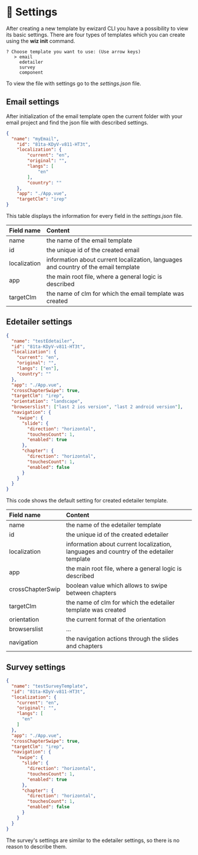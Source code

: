 # :wrench: Settings

After creating a new template by ewizard CLI you have a possibility to view its basic settings. There are four types of templates which you can create using the **wiz init** command.

``` {2}
? Choose template you want to use: (Use arrow keys)
   > email
     edetailer
     survey
     component
```

To view the file with settings go to the *settings.json* file.

## Email settings


After initialization of the email template open the current folder with your email project and find the json file with described settings.
``` json
{
  "name": "myEmail",
	"id": "81ta-KDyV-v811-HT3t",
	"localization": {
		"current": "en",
		"original": "",
		"langs": [
			"en"
		],
		"country": ""
	},
	"app": "./App.vue",
	"targetClm": "irep"
}
```
This table displays the information for every field in the *settings.json* file.

| Field name   | Сontent                                                                             |
|:-------------|:------------------------------------------------------------------------------------| 
|    name      | the name of the email template                                                      |
|      id      | the unique id of the created email                                                  |   
| localization | information about current localization, languages and country of the email template |
| app          | the main root file, where a general logic is described                              |
| targetClm    | the name of clm for which the email template was created                            |
   
## Edetailer settings

``` json
{
  "name": "testEdetailer",
  "id": "81ta-KDyV-v811-HT3t",
  "localization": {
    "current": "en",
    "original": "",
    "langs": ["en"],
    "country": ""
  },
  "app": "./App.vue",
  "crossChapterSwipe": true,
  "targetClm": "irep",
  "orientation": "landscape",
  "browserslist": ["last 2 ios version", "last 2 android version"],
  "navigation": {
    "swipe": {
      "slide": {
        "direction": "horizontal",
        "touchesCount": 1,
        "enabled": true
      },
      "chapter": {
        "direction": "horizontal",
        "touchesCount": 1,
        "enabled": false
      }
    }
  }
}
```
This code shows the default setting for created edetailer template. 

| Field name       | Сontent                                                                                 |
|:-----------------|:----------------------------------------------------------------------------------------| 
| name             | the name of the edetailer template                                                      |
| id               | the unique id of the created edetailer                                                  |   
| localization     | information about current localization, languages and country of the edetailer template |
| app              | the main root file, where a general logic is described                                  |
| crossChapterSwip | boolean value which allows to swipe between chapters                                    |
| targetClm        | the name of clm for which the edetailer template was created                            |
| orientation      | the current format of the orientation                                                   |   
| browserslist     | ...                                                                                     |
| navigation       | the navigation actions through the slides and chapters                                  |


## Survey settings

``` json
{
  "name": "testSurveyTemplate",
  "id": "81ta-KDyV-v811-HT3t",
  "localization": {
    "current": "en",
    "original": "",
    "langs": [
      "en"
    ]
  },
  "app": "./App.vue",
  "crossChapterSwipe": true,
  "targetClm": "irep",
  "navigation": {
    "swipe": {
      "slide": {
        "direction": "horizontal",
        "touchesCount": 1,
        "enabled": true
      },
      "chapter": {
        "direction": "horizontal",
        "touchesCount": 1,
        "enabled": false
      }
    }
  }
}
```
The survey's settings are similar to the edetailer settings, so there is no reason to describe them.  



